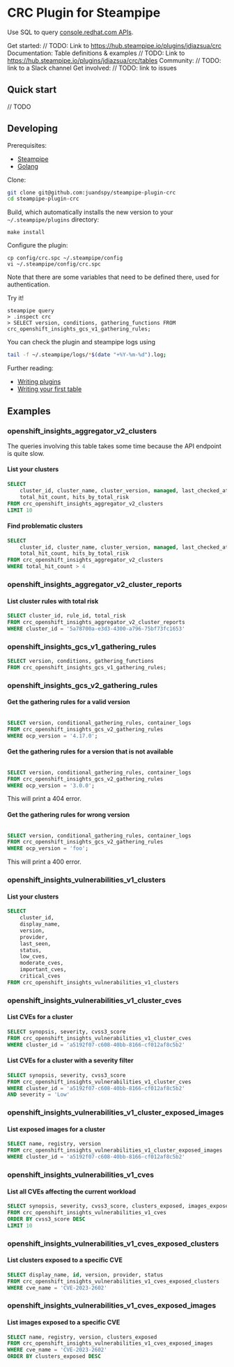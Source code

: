 # CRC Plugin for Steampipe

Use SQL to query [console.redhat.com APIs](console.redhat.com/docs/api).

Get started: // TODO: Link to https://hub.steampipe.io/plugins/jdiazsua/crc
Documentation: Table definitions & examples // TODO: Link to https://hub.steampipe.io/plugins/jdiazsua/crc/tables
Community: // TODO: link to a Slack channel
Get involved: // TODO: link to issues

##  Quick start

// TODO

## Developing

Prerequisites:

- [Steampipe](https://steampipe.io/downloads)
- [Golang](https://golang.org/doc/install)

Clone:

```sh
git clone git@github.com:juandspy/steampipe-plugin-crc
cd steampipe-plugin-crc
```

Build, which automatically installs the new version to your `~/.steampipe/plugins` directory:

```
make install
```

Configure the plugin:

```
cp config/crc.spc ~/.steampipe/config
vi ~/.steampipe/config/crc.spc
```

Note that there are some variables that need to be defined there, used for authentication.

Try it!

```
steampipe query
> .inspect crc
> SELECT version, conditions, gathering_functions FROM crc_openshift_insights_gcs_v1_gathering_rules;
```

You can check the plugin and steampipe logs using
```sh
tail -f ~/.steampipe/logs/*$(date "+%Y-%m-%d").log;                                                                           
```

Further reading:

- [Writing plugins](https://steampipe.io/docs/develop/writing-plugins)
- [Writing your first table](https://steampipe.io/docs/develop/writing-your-first-table)

## Examples

### openshift_insights_aggregator_v2_clusters

The queries involving this table takes some time because the API endpoint is quite slow.

#### List your clusters

```sql
SELECT
    cluster_id, cluster_name, cluster_version, managed, last_checked_at,
    total_hit_count, hits_by_total_risk
FROM crc_openshift_insights_aggregator_v2_clusters
LIMIT 10
```

#### Find problematic clusters

```sql
SELECT
    cluster_id, cluster_name, cluster_version, managed, last_checked_at,
    total_hit_count, hits_by_total_risk
FROM crc_openshift_insights_aggregator_v2_clusters
WHERE total_hit_count > 4
```

### openshift_insights_aggregator_v2_cluster_reports

#### List cluster rules with total risk

```sql
SELECT cluster_id, rule_id, total_risk
FROM crc_openshift_insights_aggregator_v2_cluster_reports
WHERE cluster_id = '5a78700a-e3d3-4300-a796-75bf73fc1653'
```

### openshift_insights_gcs_v1_gathering_rules

```sql
SELECT version, conditions, gathering_functions
FROM crc_openshift_insights_gcs_v1_gathering_rules;
```

### openshift_insights_gcs_v2_gathering_rules

#### Get the gathering rules for a valid version

```sql

SELECT version, conditional_gathering_rules, container_logs
FROM crc_openshift_insights_gcs_v2_gathering_rules
WHERE ocp_version = '4.17.0';
```

#### Get the gathering rules for a version that is not available

```sql

SELECT version, conditional_gathering_rules, container_logs
FROM crc_openshift_insights_gcs_v2_gathering_rules
WHERE ocp_version = '3.0.0';
```

This will print a 404 error.

#### Get the gathering rules for wrong version

```sql

SELECT version, conditional_gathering_rules, container_logs
FROM crc_openshift_insights_gcs_v2_gathering_rules
WHERE ocp_version = 'foo';
```

This will print a 400 error.

### openshift_insights_vulnerabilities_v1_clusters

#### List your clusters

```sql
SELECT
    cluster_id,
    display_name,
    version,
    provider,
    last_seen,
    status,
    low_cves,
    moderate_cves,
    important_cves,
    critical_cves
FROM crc_openshift_insights_vulnerabilities_v1_clusters
```

### openshift_insights_vulnerabilities_v1_cluster_cves

#### List CVEs for a cluster

```sql
SELECT synopsis, severity, cvss3_score
FROM crc_openshift_insights_vulnerabilities_v1_cluster_cves
WHERE cluster_id = 'a5192f07-c608-40bb-8166-cf012af8c5b2'
```

#### List CVEs for a cluster with a severity filter

```sql
SELECT synopsis, severity, cvss3_score
FROM crc_openshift_insights_vulnerabilities_v1_cluster_cves
WHERE cluster_id = 'a5192f07-c608-40bb-8166-cf012af8c5b2'
AND severity = 'Low'
```

### openshift_insights_vulnerabilities_v1_cluster_exposed_images

#### List exposed images for a cluster

```sql
SELECT name, registry, version
FROM crc_openshift_insights_vulnerabilities_v1_cluster_exposed_images
WHERE cluster_id = 'a5192f07-c608-40bb-8166-cf012af8c5b2'
```

### openshift_insights_vulnerabilities_v1_cves

#### List all CVEs affecting the current workload

```sql
SELECT synopsis, severity, cvss3_score, clusters_exposed, images_exposed
FROM crc_openshift_insights_vulnerabilities_v1_cves
ORDER BY cvss3_score DESC
LIMIT 10
```

### openshift_insights_vulnerabilities_v1_cves_exposed_clusters

#### List clusters exposed to a specific CVE

```sql
SELECT display_name, id, version, provider, status
FROM crc_openshift_insights_vulnerabilities_v1_cves_exposed_clusters
WHERE cve_name = 'CVE-2023-2602'
```

### openshift_insights_vulnerabilities_v1_cves_exposed_images

#### List images exposed to a specific CVE

```sql
SELECT name, registry, version, clusters_exposed
FROM crc_openshift_insights_vulnerabilities_v1_cves_exposed_images
WHERE cve_name = 'CVE-2023-2602'
ORDER BY clusters_exposed DESC
```
